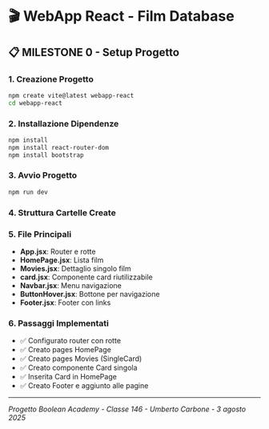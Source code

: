 # 🎬 WebApp React - Film Database

## 📋 MILESTONE 0 - Setup Progetto

### 1. Creazione Progetto
```bash
npm create vite@latest webapp-react
cd webapp-react
```

### 2. Installazione Dipendenze
```bash
npm install
npm install react-router-dom
npm install bootstrap
```

### 3. Avvio Progetto
```bash
npm run dev
```

### 4. Struttura Cartelle Create


### 5. File Principali
- **App.jsx**: Router e rotte
- **HomePage.jsx**: Lista film 
- **Movies.jsx**: Dettaglio singolo film
- **card.jsx**: Componente card riutilizzabile
- **Navbar.jsx**: Menu navigazione
- **ButtonHover.jsx**: Bottone per navigazione
- **Footer.jsx**: Footer con links

### 6. Passaggi Implementati
- ✅ Configurato router con rotte
- ✅ Creato pages HomePage
- ✅ Creato pages Movies (SingleCard)
- ✅ Creato componente Card singola
- ✅ Inserita Card in HomePage
- ✅ Creato Footer e aggiunto alle pagine

---
*Progetto Boolean Academy - Classe 146 - Umberto Carbone - 3 agosto 2025*